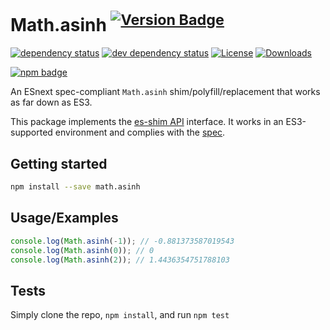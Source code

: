 # Math.asinh <sup>[![Version Badge][npm-version-svg]][package-url]</sup>

[![dependency status][deps-svg]][deps-url]
[![dev dependency status][dev-deps-svg]][dev-deps-url]
[![License][license-image]][license-url]
[![Downloads][downloads-image]][downloads-url]

[![npm badge][npm-badge-png]][package-url]

An ESnext spec-compliant `Math.asinh` shim/polyfill/replacement that works as far down as ES3.

This package implements the [es-shim API](https://github.com/es-shims/api) interface. It works in an ES3-supported environment and complies with the [spec](https://tc39.es/ecma262/#sec-map-objects).

## Getting started

```sh
npm install --save math.asinh
```

## Usage/Examples

```js
console.log(Math.asinh(-1)); // -0.881373587019543
console.log(Math.asinh(0)); // 0
console.log(Math.asinh(2)); // 1.4436354751788103
```

## Tests
Simply clone the repo, `npm install`, and run `npm test`

[package-url]: https://npmjs.org/package/es-shims/math.asinh
[npm-version-svg]: https://versionbadg.es/es-shims/math.asinh.svg
[deps-svg]: https://david-dm.org/es-shims/math.asinh.svg
[deps-url]: https://david-dm.org/es-shims/math.asinh
[dev-deps-svg]: https://david-dm.org/es-shims/math.asinh/dev-status.svg
[dev-deps-url]: https://david-dm.org/es-shims/math.asinh#info=devDependencies
[npm-badge-png]: https://nodei.co/npm/es-shims/math.asinh.png?downloads=true&stars=true
[license-image]: https://img.shields.io/npm/l/es-shims/math.asinh.svg
[license-url]: LICENSE
[downloads-image]: https://img.shields.io/npm/dm/es-shims/math.asinh.svg
[downloads-url]: https://npm-stat.com/charts.html?package=es-shims/math.asinh
